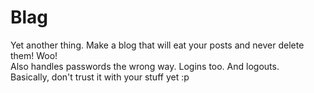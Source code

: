 Blag
====

Yet another thing.
Make a blog that will eat your posts and never delete them! Woo!<br>
Also handles passwords the wrong way. Logins too. And logouts.<br>
Basically, don't trust it with your stuff yet :p
<br>

